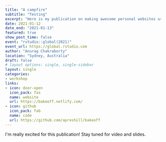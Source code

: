 ```yaml
---
title: "A campfire"
subtitle: "Testing"
excerpt: "Here is my publication on making awesome personal websites using Hugo, blogdown, GitHub, and Netlify."
date: 2021-01-12
date_end: "2021-01-13"
featured: true
show_post_time: false
event: "rstudio::global(2021)"
event_url: https://global.rstudio.com
author: "Anurag Chakraborty"
location: "Sydney, Australia"
draft: false
# layout options: single, single-sidebar
layout: single
categories:
- workshop
links:
- icon: door-open
  icon_pack: fas
  name: website
  url: https://bakeoff.netlify.com/
- icon: github
  icon_pack: fab
  name: code
  url: https://github.com/apreshill/bakeoff
---
```


I'm really excited for this publication! Stay tuned for video and slides.

